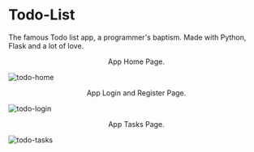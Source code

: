# Todo-List
The famous Todo list app, a programmer's baptism. Made with Python, Flask and a lot of love.

<p style="text-align:center;">App Home Page.</p>

![todo-home](https://i.ibb.co/sg3CfDL/to-do-list1.png)
<br>

<p style="text-align:center;">App Login and Register Page.</p>

![todo-login](https://i.ibb.co/t8BNwV5/to-do-list2.png)
<br>

<p style="text-align:center;">App Tasks Page.</p
  
![todo-tasks](https://i.ibb.co/WFJ8QSZ/to-do-list3.png)
<br>
